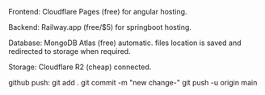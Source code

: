Frontend: Cloudflare Pages (free) for angular hosting.

Backend: Railway.app (free/$5) for springboot hosting.

Database: MongoDB Atlas (free) automatic.
files location is saved and redirected to storage when required.

Storage: Cloudflare R2 (cheap) connected.

github push:
git add .
git commit -m "new change-"
git push -u origin main